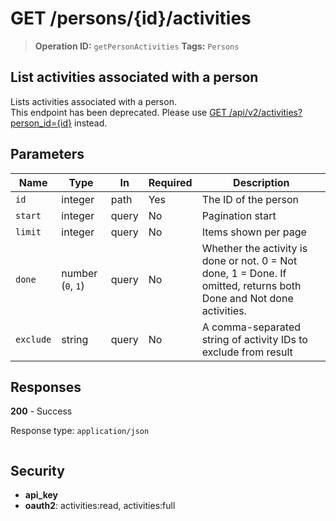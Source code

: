 # GET /persons/{id}/activities

> **Operation ID:** `getPersonActivities`
> **Tags:** `Persons`

## List activities associated with a person

Lists activities associated with a person. <br>This endpoint has been deprecated. Please use <a href="https://developers.pipedrive.com/docs/api/v1/Activities#getActivities" target="_blank" rel="noopener noreferrer">GET /api/v2/activities?person_id={id}</a> instead.

## Parameters

| Name | Type | In | Required | Description |
|------|------|-------|----------|-------------|
| `id` | integer | path | Yes | The ID of the person |
| `start` | integer | query | No | Pagination start |
| `limit` | integer | query | No | Items shown per page |
| `done` | number (`0`, `1`) | query | No | Whether the activity is done or not. 0 = Not done, 1 = Done. If omitted, returns both Done and Not done activities. |
| `exclude` | string | query | No | A comma-separated string of activity IDs to exclude from result |

## Responses

**200** - Success

Response type: `application/json`

```

```


## Security

- **api_key**
- **oauth2**: activities:read, activities:full